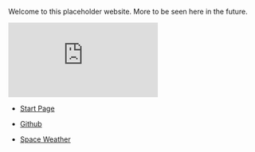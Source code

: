 
Welcome to this placeholder website.  More to be seen here in the future.


![Solar Weather](http://www.hamqsl.com/solar101vhfpic.php)

<script type="text/javascript" src="https://oap.accuweather.com/launch.js">
</script>
<div id="awtd1501359610758" class="aw-widget-36hour"  data-locationkey="2110257" data-unit="f" data-language="en-us" data-useip="false" data-uid="awtd1501359610758" data-editlocation="false">
</div>

* [Start Page](https://www.startpage.com)
* [Github](https://www.github.com)

* [Space Weather](http://www.spaceweather.com)
